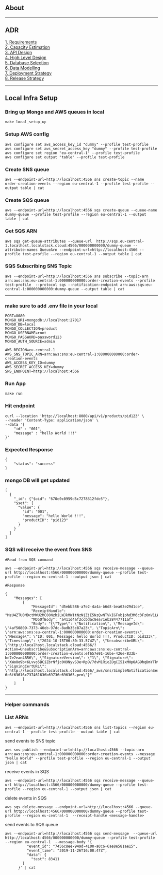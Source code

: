 ## About

---
## ADR

[1. Requirements](https://github.com/arnabghs/product-information-updater/blob/main/ADR/1.%20requirements/requirements.md)
<br>
[2. Capacity Estimation](https://github.com/arnabghs/product-information-updater/blob/main/ADR/2.%20capacityEstimation/estimation.md)
<br>
[3. API Design](https://github.com/arnabghs/product-information-updater/blob/main/ADR/3.%20APIDesign/api.md)
<br>
[4. High Level Design]()
<br>
[5. Database Selection](https://github.com/arnabghs/product-information-updater/blob/main/ADR/5.%20databaseSelection/dbSelection.md)
<br>
[6. Data Modelling](https://github.com/arnabghs/product-information-updater/blob/main/ADR/6.%20dataModelling/dataModelling.md)
<br>
[7. Deployment Strategy](https://github.com/arnabghs/product-information-updater/blob/main/ADR/7.%20deploymentStrategy/deployment.md)
<br>
[8. Release Strategy](https://github.com/arnabghs/product-information-updater/blob/main/ADR/8.%20releaseStrategy/release.md)
<br>


---

## Local Infra  Setup

### Bring up Mongo and AWS queues in local
```
make local_setup_up
```

### Setup AWS config
```
aws configure set aws_access_key_id "dummy" --profile test-profile
aws configure set aws_secret_access_key "dummy" --profile test-profile
aws configure set region "eu-central-1" --profile test-profile
aws configure set output "table" --profile test-profile
```

### Create SNS queue
```
aws --endpoint-url=http://localhost:4566 sns create-topic --name order-creation-events --region eu-central-1 --profile test-profile --output table | cat
```

### Create SQS queue
```
aws --endpoint-url=http://localhost:4566 sqs create-queue --queue-name dummy-queue --profile test-profile --region eu-central-1 --output table | cat
```

### Get SQS ARN
```
aws sqs get-queue-attributes --queue-url  http://sqs.eu-central-1.localhost.localstack.cloud:4566/000000000000/dummy-queue --attribute-names QueueArn --endpoint-url=http://localhost:4566 --profile test-profile --region eu-central-1 --output table | cat
```

### SQS Subscribing SNS Topic
```
aws --endpoint-url=http://localhost:4566 sns subscribe --topic-arn   arn:aws:sns:eu-central-1:000000000000:order-creation-events --profile test-profile  --protocol sqs --notification-endpoint arn:aws:sqs:eu-central-1:000000000000:dummy-queue --output table | cat
```
----------------------------------------------
### make sure to add .env file in your local

```
PORT=8080
MONGO_URI=mongodb://localhost:27017
MONGO_DB=local
MONGO_COLLECTION=product
MONGO_USERNAME=root
MONGO_PASSWORD=password123
MONGO_AUTH_SOURCE=admin

AWS_REGION=eu-central-1
AWS_SNS_TOPIC_ARN=arn:aws:sns:eu-central-1:000000000000:order-creation-events
AWS_ACCESS_KEY_ID=dummy
AWS_SECRET_ACCESS_KEY=dummy
SNS_ENDPOINT=http://localhost:4566
```

### Run App
```
make run
```

### Hit endpoint
```
curl --location 'http://localhost:8080/api/v1/products/pid123' \
--header 'Content-Type: application/json' \
--data '{
    "id" : "001",
    "message" : "hello World !!!"
}'
```

### Expected Response
```
{
    "status": "success"
}
```

### mongo DB will get updated
```
[
  {
    "_id": {"$oid": "670e0c0959d5c7278312fde5"},
    "$set": {
      "value": {
        "id": "001",
        "message": "hello World !!!",
        "productID": "pid123"
      }
    }
  }
]
```

### SQS will receive the event from SNS
```
#Read from SQS command

aws --endpoint-url=http://localhost:4566 sqs receive-message --queue-url http://localhost:4566/000000000000/dummy-queue --profile test-profile --region eu-central-1 --output json | cat
```

```
#Response

{
    "Messages": [
        {
            "MessageId": "d5ebb586-a7e2-4a4a-b6d8-bea63e29d1ce",
            "ReceiptHandle": "MzU4ZTU0MDctMWU2MC00NzhiLWJkMWItNzNjZjE5NzQwNTVkIGFybjphd3M6c3FzOmV1LWNlbnRyYWwtMTowMDAwMDAwMDAwMDA6ZHVtbXktcXVldWUgZDVlYmI1ODYtYTdlMi00YTRhLWI2ZDgtYmVhNjNlMjlkMWNlIDE3Mjg5NzM4NTMuMjQwNzQ3NQ==",
            "MD5OfBody": "a411d4af2ccbdac8ea71eb28447711af",
            "Body": "{\"Type\": \"Notification\", \"MessageId\": \"4af50809-7373-40eb-97dc-8adb35c87a23\", \"TopicArn\": \"arn:aws:sns:eu-central-1:000000000000:order-creation-events\", \"Message\": \"ID: 001, Message: hello World !!!, ProductID: pid123\", \"Timestamp\": \"2024-10-15T06:30:33.574Z\", \"UnsubscribeURL\": \"http://localhost.localstack.cloud:4566/?Action=Unsubscribe&SubscriptionArn=arn:aws:sns:eu-central-1:000000000000:order-creation-events:ef657e91-16be-426e-833b-bd7e2eae4856\", \"SignatureVersion\": \"1\", \"Signature\": \"XWoOo9b+6Lvvo5BCiZbrNfjc0H9NyvS3e+RpO/7dvM1RioZOgCI5IxMHpOAGOhqDmYTktrqTFCi8XgYnarReUHR+G5kDEGVlqxfTgJ34Sp28wVfrOKOywErd9DloaGtPK+T3ik9rl8wj4i9whz82CTOKKe76o1wutpvU/i1Mi/oEcxkMeQukmxPJm1ikF08Gr9MVMaDU4tcNvm49sAN+9y+zsZbUuuPMhtLIADRatZfpyl/OERT0PqMpY7jp618QycSgxzi1dsZ4p54TP4U/luMMoM/TVmwZknEj/iGJOkDAbxN7HTFsSH8PO9Fg/pzOw91hAs0UdqoyUMgSAzcn7w==\", \"SigningCertURL\": \"http://localhost.localstack.cloud:4566/_aws/sns/SimpleNotificationService-6c6f63616c737461636b69736e696365.pem\"}"
        }
    ]
}
```

----------------------------------------------
### Helper commands

### List ARNs
```
aws --endpoint-url=http://localhost:4566 sns list-topics --region eu-central-1 --profile test-profile --output table | cat
```

send events to SNS topic
```
aws sns publish --endpoint-url=http://localhost:4566 --topic-arn arn:aws:sns:eu-central-1:000000000000:order-creation-events --message "Hello World" --profile test-profile --region eu-central-1 --output json | cat
```

receive events in SQS
```
aws --endpoint-url=http://localhost:4566 sqs receive-message --queue-url http://localhost:4566/000000000000/dummy-queue --profile test-profile --region eu-central-1 --output json | cat
```

delete events in SQS
```
aws sqs delete-message --endpoint-url=http://localhost:4566 --queue-url http://localhost:4566/000000000000/dummy-queue --profile test-profile --region eu-central-1  --receipt-handle <message-handle>
```

send events to SQS queue
```
aws --endpoint-url=http://localhost:4566 sqs send-message  --queue-url http://localhost:4566/000000000000/dummy-queue --profile test-profile --region eu-central-1  --message-body '{
          "event_id": "7456c8ee-949d-4100-a0c6-6ae8e581ae15",
          "event_time": "2019-11-26T16:00:47Z",
          "data": {
            "test": 83411
        }
      }' | cat
```
